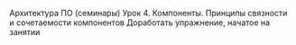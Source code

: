 Архитектура ПО (семинары)
Урок 4. Компоненты. Принципы связности и сочетаемости компонентов
Доработать упражнение, начатое на занятии